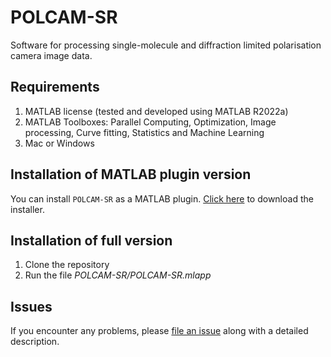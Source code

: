 # POLCAM-SR

Software for processing single-molecule and diffraction limited polarisation camera image data.


## Requirements

1. MATLAB license (tested and developed using MATLAB R2022a)
2. MATLAB Toolboxes: Parallel Computing, Optimization, Image processing, Curve fitting, Statistics and Machine Learning
3. Mac or Windows

## Installation of MATLAB plugin version

You can install `POLCAM-SR` as a MATLAB plugin. [Click here](https://github.com/ezrabru/POLCAM-SR/raw/main/POLCAM-SR/POLCAM-SR.mlappinstall) to download the installer.

## Installation of full version

1. Clone the repository
2. Run the file _POLCAM-SR/POLCAM-SR.mlapp_

## Issues

If you encounter any problems, please [file an issue](https://github.com/ezrabru/POLCAM-SR/issues) along with a detailed description.
